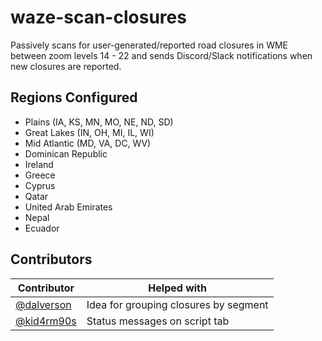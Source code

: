 # waze-scan-closures

Passively scans for user-generated/reported road closures in WME between zoom levels 14 - 22 and sends Discord/Slack notifications when new closures are reported.

## Regions Configured
* Plains (IA, KS, MN, MO, NE, ND, SD)
* Great Lakes (IN, OH, MI, IL, WI)
* Mid Atlantic (MD, VA, DC, WV)
* Dominican Republic
* Ireland
* Greece
* Cyprus
* Qatar
* United Arab Emirates
* Nepal
* Ecuador

## Contributors
|Contributor|Helped with|
|-----------|-------------|
|[@dalverson](https://github.com/dalverson)|Idea for grouping closures by segment|
|[@kid4rm90s](https://github.com/kid4rm90s)|Status messages on script tab|
